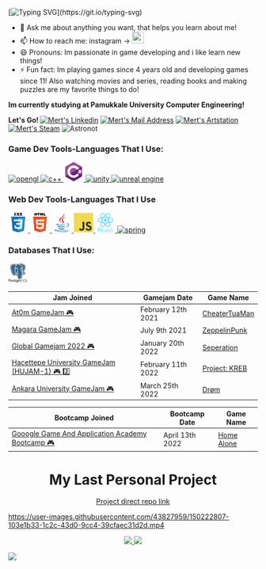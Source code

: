 

[![Typing SVG](https://readme-typing-svg.herokuapp.com?color=%2307F738&size=22&center=true&vCenter=true&lines=Hello+There!+;I'm+Mert+Balkan...;I'm+Curious+in+Game+Dev+Industry!)](https://git.io/typing-svg)

- 💬 Ask me about anything you want, that helps you learn about me!
- 📫 How to reach me: instagram -> <a href = "https://www.instagram.com/mert.honey/"><img src = "https://cdn.icon-icons.com/icons2/1753/PNG/128/iconfinder-social-media-applications-3instagram-4102579_113804.png" width = "24px;" height = "24px;"></a>
- 😄 Pronouns: Im passionate in game developing and i like learn new things!
- ⚡ Fun fact: Im playing games since 4 years old and developing games since 11! Also watching movies and series, reading books and making puzzles are my favorite things to do! 

<strong> Im currently studying at Pamukkale University Computer Engineering! </strong>

<strong> Let's Go! </strong>
  <a href="https://www.linkedin.com/in/mert-balkan-6515931b9/" target="_blank" rel="nofollow"><img alt="Mert's Linkedin" src="https://img.shields.io/badge/LinkedIn-0077B5?style=for-the-badge&logo=linkedin&logoColor=white" /></a>
  <a href="mailto:mertbalkan3@gmail.com" target="_blank" rel="nofollow"><img alt="Mert's Mail Address" src="https://img.shields.io/badge/Gmail-D14836?style=for-the-badge&logo=gmail&logoColor=white" /></a>
  <a href="https://www.artstation.com/mertbalkan7" target="_blank" rel="nofollow"><img alt="Mert's Artstation" src="https://camo.githubusercontent.com/98b30855da3ae8848a668b1cf87f892146be7c900e4036bd96fda770efc91e9a/68747470733a2f2f696d672e736869656c64732e696f2f7374617469632f76313f7374796c653d666f722d7468652d6261646765266d6573736167653d41727453746174696f6e26636f6c6f723d323232323232266c6f676f3d41727453746174696f6e266c6f676f436f6c6f723d313341464630266c6162656c3d" /></a>
  <a href="https://steamcommunity.com/id/TheMOON0/" target="_blank" rel="nofollow"><img alt="Mert's Steam" src="https://camo.githubusercontent.com/816a28a81b935f09bbe32600de30a1c29ea2bbc63b932eaeb7c00d2726e22971/68747470733a2f2f696d672e736869656c64732e696f2f7374617469632f76313f7374796c653d666f722d7468652d6261646765266d6573736167653d537465616d26636f6c6f723d303030303030266c6f676f3d537465616d266c6f676f436f6c6f723d464646464646266c6162656c3d"
/></a>
![Astronot](https://user-images.githubusercontent.com/43827959/121675693-6a3d5980-cabc-11eb-9f39-fe7999c861f7.gif)
  

<h3 align="left">Game Dev Tools-Languages That I Use:</h3>
<p align="left">
<a href="https://www.opengl.org//" target="_blank"> <img src="https://www.opengl.org/img/opengl_logo.png" alt="opengl" width="73" height="40"/> </a> 
<a href="https://www.cplusplus.com/" target="_blank"> <img src="https://upload.wikimedia.org/wikipedia/commons/thumb/1/18/ISO_C%2B%2B_Logo.svg/150px-ISO_C%2B%2B_Logo.svg.png" alt="c++" width="40" height="40"/> </a> 
<a href="https://www.w3schools.com/cs/" target="_blank"> <img src="https://raw.githubusercontent.com/devicons/devicon/master/icons/csharp/csharp-original.svg" alt="csharp" width="40" height="40"/> </a> 
<a href="https://unity.com/" target="_blank"> <img src="https://1000logos.net/wp-content/uploads/2020/08/Unity-Logo.png" alt="unity" width="70" height="40"/> </a> 
<a href="https://www.unrealengine.com/en-US/" target="_blank"> <img src="https://upload.wikimedia.org/wikipedia/commons/thumb/2/20/UE_Logo_Black_Centered.svg/800px-UE_Logo_Black_Centered.svg.png" alt="unreal engine" width="40" height="40"/> </a> 
  

  
<h3 align="left">Web Dev Tools-Languages That I Use</h3>
<p align="left">
<a href="https://www.w3schools.com/css/" target="_blank"> <img src="https://raw.githubusercontent.com/devicons/devicon/master/icons/css3/css3-original-wordmark.svg" alt="css3" width="40" height="40"/> </a> 
<a href="https://www.w3.org/html/" target="_blank"> <img src="https://raw.githubusercontent.com/devicons/devicon/master/icons/html5/html5-original-wordmark.svg" alt="html5" width="40" height="40"/> </a>
<a href="https://www.java.com" target="_blank"> <img src="https://raw.githubusercontent.com/devicons/devicon/master/icons/java/java-original.svg" alt="java" width="40" height="40"/> </a> 
<a href="https://developer.mozilla.org/en-US/docs/Web/JavaScript" target="_blank"> <img src="https://raw.githubusercontent.com/devicons/devicon/master/icons/javascript/javascript-original.svg" alt="javascript" width="40" height="40"/> </a>
<a href="https://reactjs.org/" target="_blank"> <img src="https://raw.githubusercontent.com/devicons/devicon/master/icons/react/react-original-wordmark.svg" alt="react" width="40" height="40"/> </a> 
<a href="https://spring.io/" target="_blank"> <img src="https://www.vectorlogo.zone/logos/springio/springio-icon.svg" alt="spring" width="40" height="40"/> </a> </p>



<h3 align="left">Databases That I Use:</h3>
<p align="left">
<href="https://www.postgresql.org" target="_blank"> <img src="https://raw.githubusercontent.com/devicons/devicon/master/icons/postgresql/postgresql-original-wordmark.svg" alt="postgresql" width="40" height="40"/> </a> 
  
| Jam Joined  | Gamejam Date | Game Name|
| ------------- | ------------- | ------------- |
| <a href = "https://itch.io/jam/atom-gamejam-2" align = "center">At0m GameJam 🎮</a>| February 12th 2021  | <a href = "https://cooperss.itch.io/cheater-tua-man">CheaterTuaMan</a>|
| <a href = "https://itch.io/jam/magara-jam-3"> Magara GameJam 🎮</a> | July 9th 2021  |  <a href = "https://cooperss.itch.io/zeppelinpunk">ZeppelinPunk</a>|
|  <a href = "https://globalgamejam.org/">Global Gamejam 2022 🎮</a> | January 20th 2022  | <a href = "https://globalgamejam.org/2022/games/seperation-0">Seperation</a>|
| <a href = "https://itch.io/jam/hujam">Hacettepe University GameJam (HUJAM-1) 🎮 2️⃣| February 11th 2022  | <a href = "https://verte-x.itch.io/project-creb">Project: KREB</a>|
| <a href = "https://itch.io/jam/ank-game-jam">Ankara University GameJam 🎮 | March 25th 2022  | <a href = "https://www.youtube.com/watch?v=52NXupbA080">Drøm </a>|

| Bootcamp Joined  | Bootcamp Date | Game Name|
| ------------- | ------------- | ------------- |
| <a href = "https://oyunveuygulamaakademisi.com/" align = "center">Gooogle Game And Application Academy Bootcamp 🎮</a>| April 13th 2022  | <a href = "https://emulization.itch.io/home-alone">Home Alone</a>|
  
<h1 align="center">My Last Personal Project</h1>
<p align = "center"><a href = "https://github.com/MertBalkan/Mucilage-Game">Project direct repo link</a></p>



https://user-images.githubusercontent.com/43827959/150222807-103e1b33-1c2c-43d0-9cc4-39cfaec31d2d.mp4


  
<p align="center">
<a href="https://github.com/MertBalkan">
<img height="160em" src="https://github-readme-stats.vercel.app/api?username=MertBalkan&theme=great-gatsby&show_icons=true&include_all_commits=true&count_private=true" />
</a>
<a href="https://github.com/MertBalkan">
<img height="160em" src="https://github-readme-stats.vercel.app/api/top-langs/?username=MertBalkan&layout=compact&theme=great-gatsby" />
</a>
</p>
  
![](https://komarev.com/ghpvc/?username=mertbalkan&color=green)
  
 

